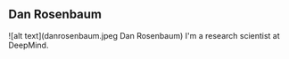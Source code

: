 ## Dan Rosenbaum

![alt text](danrosenbaum.jpeg Dan Rosenbaum) I'm a research scientist at DeepMind.


